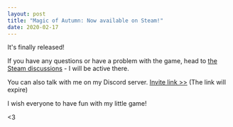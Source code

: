 ```yaml
---
layout: post
title: "Magic of Autumn: Now available on Steam!"
date: 2020-02-17
---
```


It's finally released!

If you have any questions or have a problem with the game, head to [the Steam discussions](https://steamcommunity.com/app/1184450/discussions/) - I will be active there.

You can also talk with me on my Discord server.
[Invite link >>](https://discord.gg/C6PvZ8)
(The link will expire)

I wish everyone to have fun with my little game!

<3
